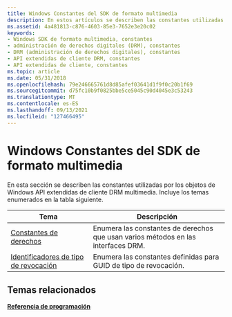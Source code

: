 ```yaml
---
title: Windows Constantes del SDK de formato multimedia
description: En estos artículos se describen las constantes utilizadas por los objetos de las API extendidas de Windows DRM multimedia.
ms.assetid: 4a481813-c876-4603-85e3-7652e3e20c02
keywords:
- Windows SDK de formato multimedia, constantes
- administración de derechos digitales (DRM), constantes
- DRM (administración de derechos digitales), constantes
- API extendidas de cliente DRM, constantes
- API extendidas de cliente, constantes
ms.topic: article
ms.date: 05/31/2018
ms.openlocfilehash: 79e246665761d8d85afef03641d1f9f0c20b1f69
ms.sourcegitcommit: d75fc10b9f0825bbe5ce5045c90d4045e3c53243
ms.translationtype: MT
ms.contentlocale: es-ES
ms.lasthandoff: 09/13/2021
ms.locfileid: "127466495"
---
```

# <a name="windows-media-format-sdk-constants"></a>Windows Constantes del SDK de formato multimedia

En esta sección se describen las constantes utilizadas por los objetos de Windows API extendidas de cliente DRM multimedia. Incluye los temas enumerados en la tabla siguiente.



| Tema                                                          | Descripción                                                                                |
|----------------------------------------------------------------|--------------------------------------------------------------------------------------------|
| [Constantes de derechos](rights-constants.md)                       | Enumera las constantes de derechos que usan varios métodos en las interfaces DRM. |
| [Identificadores de tipo de revocación](revocation-type-identifiers.md) | Enumera las constantes definidas para GUID de tipo de revocación.                                     |



 

## <a name="related-topics"></a>Temas relacionados

<dl> <dt>

[**Referencia de programación**](drm-programming-reference.md)
</dt> </dl>

 

 




